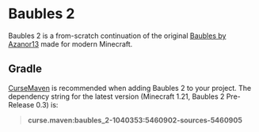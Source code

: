 # Baubles 2

Baubles 2 is a from-scratch continuation of the original [Baubles by Azanor13](https://www.curseforge.com/minecraft/mc-mods/baubles) made for modern Minecraft.

## Gradle

[CurseMaven](https://cursemaven.com/) is recommended when adding Baubles 2 to your project. The dependency string for the latest version (Minecraft 1.21, Baubles 2 Pre-Release 0.3) is:
> **curse.maven:baubles_2-1040353:5460902-sources-5460905**
